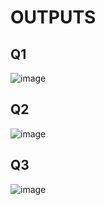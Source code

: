 # OUTPUTS

## Q1
![image](https://github.com/user-attachments/assets/6a32f583-1b26-4280-9606-414b99d2a753)

## Q2
![image](https://github.com/user-attachments/assets/442894e2-e907-43dc-815c-f03f9afd8f30)

## Q3
![image](https://github.com/user-attachments/assets/e24c3dc2-f542-4a4b-a9d5-f3334ff95246)
